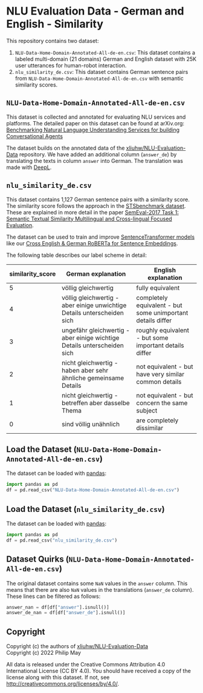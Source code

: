 # NLU Evaluation Data - German and English - Similarity
This repository contains two dataset:

1. `NLU-Data-Home-Domain-Annotated-All-de-en.csv`: This dataset contains a labeled multi-domain (21 domains) German and English dataset with 25K user utterances for human-robot interaction.
2. `nlu_similarity_de.csv`: This dataset contains German sentence pairs from `NLU-Data-Home-Domain-Annotated-All-de-en.csv` with semantic similarity scores.

## `NLU-Data-Home-Domain-Annotated-All-de-en.csv`
This dataset is collected and annotated for evaluating NLU services and platforms.
The detailed paper on this dataset can be found at arXiv.org:
[Benchmarking Natural Language Understanding Services for building Conversational Agents](https://arxiv.org/abs/1903.05566)

The dataset builds on the annotated data of the [xliuhw/NLU-Evaluation-Data](https://github.com/xliuhw/NLU-Evaluation-Data)
repository. We have added an additional column (`answer_de`)
by translating the texts in column `answer` into German.
The translation was made with [DeepL](https://www.deepl.com/translator).

## `nlu_similarity_de.csv`
This dataset contains 1,127 German sentence pairs with a similarity score.
The similarity score follows the approach in the [STSbenchmark dataset](https://ixa2.si.ehu.eus/stswiki/index.php/STSbenchmark).
These are explained in more detail in the paper
[SemEval-2017 Task 1: Semantic Textual Similarity Multilingual and Cross-lingual Focused Evaluation](https://aclanthology.org/S17-2001.pdf).

The dataset can be used to train and improve [SentenceTransformer models](https://www.sbert.net/) like our
[Cross English & German RoBERTa for Sentence Embeddings](https://huggingface.co/T-Systems-onsite/cross-en-de-roberta-sentence-transformer).

The following table describes our label scheme in detail:

| similarity_score | German explanation | English explanation
|------------------|--------------------|----------------------
| 5 | völlig gleichwertig | fully equivalent
| 4 | völlig gleichwertig - aber einige unwichtige Details unterscheiden sich | completely equivalent - but some unimportant details differ
| 3 | ungefähr gleichwertig - aber einige wichtige Details unterscheiden sich | roughly equivalent - but some important details differ
| 2 | nicht gleichwertig - haben aber sehr ähnliche gemeinsame Details | not equivalent - but have very similar common details
| 1 | nicht gleichwertig - betreffen aber dasselbe Thema | not equivalent - but concern the same subject
| 0 | sind völlig unähnlich | are completely dissimilar

## Load the Dataset (`NLU-Data-Home-Domain-Annotated-All-de-en.csv`)
The dataset can be loaded with [pandas](https://pandas.pydata.org/):
```python
import pandas as pd
df = pd.read_csv("NLU-Data-Home-Domain-Annotated-All-de-en.csv")
```

## Load the Dataset (`nlu_similarity_de.csv`)
The dataset can be loaded with [pandas](https://pandas.pydata.org/):
```python
import pandas as pd
df = pd.read_csv("nlu_similarity_de.csv")
```

## Dataset Quirks (`NLU-Data-Home-Domain-Annotated-All-de-en.csv`)
The original dataset contains some `NaN` values in the `answer` column.
This means that there are also `NaN` values in the translations (`answer_de` column).
These lines can be filtered as follows:
```python
answer_nan = df[df["answer"].isnull()]
answer_de_nan = df[df["answer_de"].isnull()]
```

## Copyright
Copyright (c) the authors of [xliuhw/NLU-Evaluation-Data](https://github.com/xliuhw/NLU-Evaluation-Data)<br/>
Copyright (c) 2022 Philip May

All data is released under the Creative Commons Attribution 4.0
International License (CC BY 4.0).
You should have received a copy of the license along with this dataset.
If not, see http://creativecommons.org/licenses/by/4.0/.
